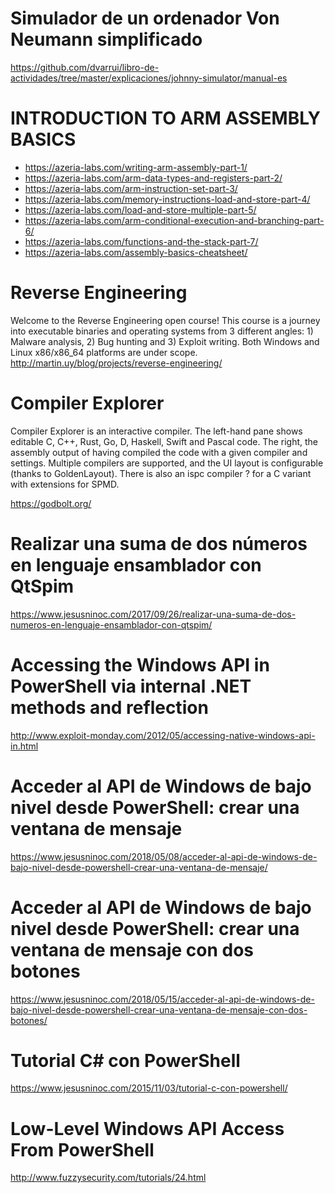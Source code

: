 # Simulador de un ordenador Von Neumann simplificado
https://github.com/dvarrui/libro-de-actividades/tree/master/explicaciones/johnny-simulator/manual-es

# INTRODUCTION TO ARM ASSEMBLY BASICS
* https://azeria-labs.com/writing-arm-assembly-part-1/
* https://azeria-labs.com/arm-data-types-and-registers-part-2/
* https://azeria-labs.com/arm-instruction-set-part-3/
* https://azeria-labs.com/memory-instructions-load-and-store-part-4/
* https://azeria-labs.com/load-and-store-multiple-part-5/
* https://azeria-labs.com/arm-conditional-execution-and-branching-part-6/
* https://azeria-labs.com/functions-and-the-stack-part-7/
* https://azeria-labs.com/assembly-basics-cheatsheet/

# Reverse Engineering
Welcome to the Reverse Engineering open course! This course is a journey into executable binaries and operating systems from 3 different angles: 1) Malware analysis, 2) Bug hunting and 3) Exploit writing. Both  Windows and Linux x86/x86_64 platforms are under scope.
http://martin.uy/blog/projects/reverse-engineering/

# Compiler Explorer
Compiler Explorer is an interactive compiler. The left-hand pane shows editable C, C++, Rust, Go, D, Haskell, Swift and Pascal code. The right, the assembly output of having compiled the code with a given compiler and settings. Multiple compilers are supported, and the UI layout is configurable (thanks to GoldenLayout). There is also an ispc compiler ? for a C variant with extensions for SPMD.

https://godbolt.org/

# Realizar una suma de dos números en lenguaje ensamblador con QtSpim
https://www.jesusninoc.com/2017/09/26/realizar-una-suma-de-dos-numeros-en-lenguaje-ensamblador-con-qtspim/

# Accessing the Windows API in PowerShell via internal .NET methods and reflection
http://www.exploit-monday.com/2012/05/accessing-native-windows-api-in.html

# Acceder al API de Windows de bajo nivel desde PowerShell: crear una ventana de mensaje
https://www.jesusninoc.com/2018/05/08/acceder-al-api-de-windows-de-bajo-nivel-desde-powershell-crear-una-ventana-de-mensaje/

# Acceder al API de Windows de bajo nivel desde PowerShell: crear una ventana de mensaje con dos botones
https://www.jesusninoc.com/2018/05/15/acceder-al-api-de-windows-de-bajo-nivel-desde-powershell-crear-una-ventana-de-mensaje-con-dos-botones/

# Tutorial C# con PowerShell
https://www.jesusninoc.com/2015/11/03/tutorial-c-con-powershell/

# Low-Level Windows API Access From PowerShell
http://www.fuzzysecurity.com/tutorials/24.html
